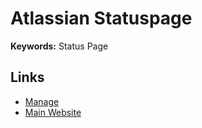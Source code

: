 # Atlassian Statuspage

**Keywords:** Status Page

## Links

- [Manage](https://manage.statuspage.io)
- [Main Website](https://atlassian.com/software/statuspage)

<!--
https://corellium.statuspage.io/
-->

